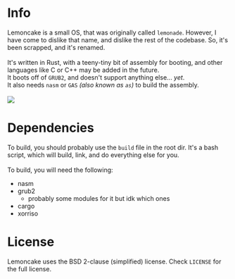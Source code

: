 # Info
Lemoncake is a small OS, that was originally called `lemonade`. However, I have come to dislike that name, and dislike the rest of the codebase. So, it's been scrapped, and it's renamed.\
\
It's written in Rust, with a teeny-tiny bit of assembly for booting, and other languages like C or C++ may be added in the future.\
It boots off of `GRUB2`, and doesn't support anything else... *yet*.\
It also needs `nasm` or `GAS` *(also known as `as`)* to build the assembly.\
\
[![](https://tokei.rs/b1/github/SniverDaBest/lemoncake)](https://github.com/SniverDaBest/lemoncake)

# Dependencies
To build, you should probably use the `build` file in the root dir. It's a bash script, which will build, link, and do everything else for you.\
\
To build, you will need the following:
- nasm
- grub2
    - probably some modules for it but idk which ones
- cargo
- xorriso
<!-- END OF LIST><!-->

# License
Lemoncake uses the BSD 2-clause (simplified) license. Check `LICENSE` for the full license.

